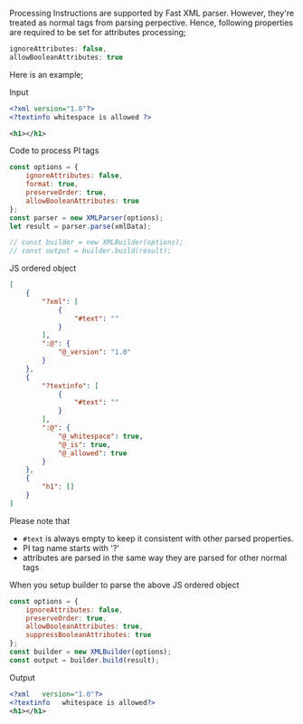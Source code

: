 Processing Instructions are supported by Fast XML parser. However, they're treated as normal tags from parsing perpective. Hence, following properties are required to be set for attributes processing;

```js
ignoreAttributes: false,
allowBooleanAttributes: true
```

Here is an example;

Input
```xml
<?xml version="1.0"?>
<?textinfo whitespace is allowed ?>

<h1></h1>
```

Code to process PI tags
```js
const options = {
    ignoreAttributes: false,
    format: true,
    preserveOrder: true,
    allowBooleanAttributes: true
};
const parser = new XMLParser(options);
let result = parser.parse(xmlData);

// const builder = new XMLBuilder(options);
// const output = builder.build(result);
```
JS ordered object
```json
[
    {
        "?xml": [
            {
                "#text": ""
            }
        ],
        ":@": {
            "@_version": "1.0"
        }
    },
    {
        "?textinfo": [
            {
                "#text": ""
            }
        ],
        ":@": {
            "@_whitespace": true,
            "@_is": true,
            "@_allowed": true
        }
    },
    {
        "h1": []
    }
]
```

Please note that 
* `#text` is always empty to keep it consistent with other parsed properties.
* PI tag name starts with '?'
* attributes are parsed in the same way they are parsed for other normal tags

When you setup builder to parse the above JS ordered object
```js
const options = {
    ignoreAttributes: false,
    preserveOrder: true,
    allowBooleanAttributes: true,
    suppressBooleanAttributes: true
};
const builder = new XMLBuilder(options);
const output = builder.build(result);
```

Output
```xml
<?xml   version="1.0"?>
<?textinfo   whitespace is allowed?>
<h1></h1>
```

